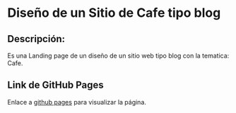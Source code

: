 # Diseño de un Sitio de Cafe tipo blog
## Descripción:
Es una Landing page de un diseño de un sitio web tipo blog con la tematica: Cafe.


## Link de GitHub Pages
Enlace a [github pages](https://ulisespignatellidev.github.io/blog-de-cafe/) para visualizar la página.
